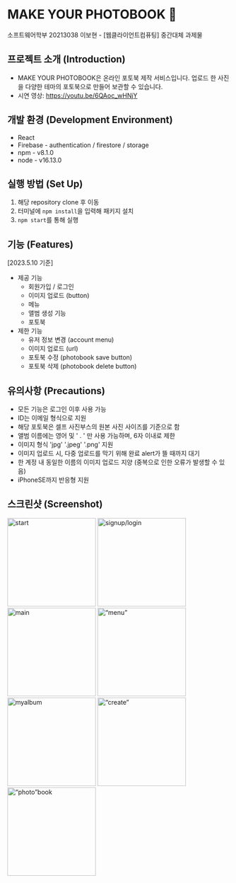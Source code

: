 # MAKE YOUR PHOTOBOOK 📸
소프트웨어학부 20213038 이보현 - [웹클라이언트컴퓨팅] 중간대체 과제물
## 프로젝트 소개 (Introduction)
- MAKE YOUR PHOTOBOOK은 온라인 포토북 제작 서비스입니다.
업로드 한 사진을 다양한 테마의 포토북으로 만들어 보관할 수 있습니다.
- 시연 영상: https://youtu.be/6QAoc_wHNjY


## 개발 환경 (Development Environment)
-  React
-  Firebase - authentication / firestore / storage
- npm - v8.1.0
- node - v16.13.0


## 실행 방법 (Set Up)
1.  해당 repository clone 후 이동
2. 터미널에 `npm install`을 입력해 패키지 설치
3.  `npm start`를 통해 실행

## 기능 (Features)
[2023.5.10 기준]
- 제공 기능
  * 회원가입 / 로그인
  * 이미지 업로드 (button)
  * 메뉴
  * 앨범 생성 기능
  * 포토북 
- 제한 기능
  * 유저 정보 변경 (account menu)
  * 이미지 업로드 (url)
  * 포토북 수정 (photobook save button)
  * 포토북 삭제 (photobook delete button)


## 유의사항 (Precautions)
- 모든 기능은 로그인 이후 사용 가능
- ID는 이메일 형식으로 지원
- 해당 포토북은 셀프 사진부스의 원본 사진 사이즈를 기준으로 함
- 앨범 이름에는 영어 및  ' . ' 만 사용 가능하며, 6자 이내로 제한
- 이미지 형식 'jpg' '.jpeg' '.png' 지원
- 이미지 업로드 시, 다중 업로드를 막기 위해 완료 alert가 뜰 때까지 대기
- 한 계정 내 동일한 이름의 이미지 업로드 지양 (중복으로 인한 오류가 발생할 수 있음)
- iPhoneSE까지 반응형 지원


## 스크린샷 (Screenshot)
<div>
<img width="200" alt="start" src="https://github.com/250b/MakeYourPhotobook/assets/84188904/8e587776-4bf8-4af4-b683-2662b0c7d704">
<img width="200" alt="signup/login" src="https://github.com/250b/MakeYourPhotobook/assets/84188904/d1191d11-e9c1-45f3-8eb2-19b6d8317d8c">
<img width="200" alt="main" src="https://github.com/250b/MakeYourPhotobook/assets/84188904/524a28ba-e62c-4eb8-9524-9337ba41aa00">
<img width="200" alt=“menu” src="https://github.com/250b/MakeYourPhotobook/assets/84188904/5a6e3a8a-360d-45e1-bc94-6bfe27acc0f1">
<div>
<div/>
<img width="200" alt="myalbum" src="https://github.com/250b/MakeYourPhotobook/assets/84188904/5134fa06-5da9-45d8-ad30-0b7a0503bb99">
<img width="200" alt=“create” src="https://github.com/250b/MakeYourPhotobook/assets/84188904/fb110521-e825-47a5-90cc-9cdb394e4835">
<img width="200" alt=“photo”book src="https://github.com/250b/MakeYourPhotobook/assets/84188904/3046bb6f-8563-439c-9be7-1a98e42ed785">

<div/>


